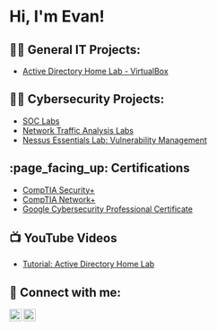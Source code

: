 <h1>Hi, I'm Evan!</h1>

<h2>👨‍💻 General IT Projects:</h2>

- [Active Directory Home Lab - VirtualBox](https://github.com/emann615/ActiveDirectoryLab)

<h2>👨‍💻 Cybersecurity Projects:</h2>

- [SOC Labs](https://github.com/emann615/SOC-Labs)
- [Network Traffic Analysis Labs](https://github.com/emann615/Network-Traffic-Analysis-Labs)
- [Nessus Essentials Lab: Vulnerability Management](https://github.com/emann615/NessusEssentialsLab)
 
<h2>:page_facing_up: Certifications</h2>

- [CompTIA Security+](https://www.credly.com/badges/71ea5b42-6317-448a-b486-7b1613a0c5be/public_url)
- [CompTIA Network+](https://www.credly.com/badges/37421680-2e1e-4e7f-bef7-45c5d276be35/public_url)
- [Google Cybersecurity Professional Certificate](https://www.coursera.org/account/accomplishments/professional-cert/JCSPC22W8WKR)

<h2>📺 YouTube Videos</h2>

- [Tutorial: Active Directory Home Lab](https://www.youtube.com/watch?v=_r7OhxCgxOo&t=2s)

<h2> 🤳 Connect with me:</h2>

[<img align="left" alt="JoshMadakor | YouTube" width="22px" src="https://cdn.jsdelivr.net/npm/simple-icons@v3/icons/youtube.svg" />][youtube]
[<img align="left" alt="JoshMadakor | LinkedIn" width="22px" src="https://cdn.jsdelivr.net/npm/simple-icons@v3/icons/linkedin.svg" />][linkedin]

[youtube]: https://www.youtube.com/@EvMann
[linkedin]: https://www.linkedin.com/in/evancmann/

<!--
**emann615/emann615** is a ✨ _special_ ✨ repository because its `README.md` (this file) appears on your GitHub profile.

Here are some ideas to get you started:

- 🔭 I’m currently working on ...
- 🌱 I’m currently learning ...
- 👯 I’m looking to collaborate on ...
- 🤔 I’m looking for help with ...
- 💬 Ask me about ...
- 📫 How to reach me: ...
- 😄 Pronouns: ...
- ⚡ Fun fact: ...
-->
